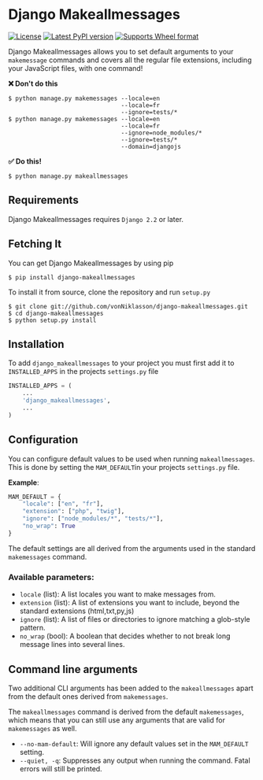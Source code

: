 # Django Makeallmessages

[![License][license_img]][license_target]
[![Latest PyPI version][pypi_version_img]][pypi_target]
[![Supports Wheel format][wheel_img]][wheel_target]

[license_target]: https://raw.githubusercontent.com/vonNiklasson/django-makeallmessages/develop/LICENSE
[license_img]: https://img.shields.io/pypi/l/django-makeallmessages.svg

[pypi_target]: https://pypi.python.org/pypi/django-makeallmessages/
[pypi_version_img]: https://img.shields.io/pypi/v/django-makeallmessages.svg

[wheel_target]: https://pypi.python.org/pypi/django-makeallmessages/
[wheel_img]: https://img.shields.io/pypi/wheel/django-makeallmessages.svg

Django Makeallmessages allows you to set default arguments to your `makemessage` commands and covers all
the regular file extensions, including your JavaScript files, with one command!

**:x: Don't do this**

```shell script
$ python manage.py makemessages --locale=en
                                --locale=fr
                                --ignore=tests/*
$ python manage.py makemessages --locale=en
                                --locale=fr
                                --ignore=node_modules/*
                                --ignore=tests/*
                                --domain=djangojs
```

**:white_check_mark: Do this!**

```shell script
$ python manage.py makeallmessages
```

## Requirements

Django Makeallmessages requires `Django 2.2` or later.


## Fetching It

You can get Django Makeallmessages by using pip

```shell script
$ pip install django-makeallmessages
```

To install it from source, clone the repository and run `setup.py`

```shell script
$ git clone git://github.com/vonNiklasson/django-makeallmessages.git
$ cd django-makeallmessages
$ python setup.py install
```


## Installation

To add `django_makeallmessages` to your project you must first add it to `INSTALLED_APPS`
in the projects `settings.py` file

```python
INSTALLED_APPS = (
    ...
    'django_makeallmessages',
    ...
)
```


## Configuration

You can configure default values to be used when running `makeallmessages`. This is done by setting
the `MAM_DEFAULT`in your projects `settings.py` file.

**Example**:
```python
MAM_DEFAULT = {
    "locale": ["en", "fr"],
    "extension": ["php", "twig"],
    "ignore": ["node_modules/*", "tests/*"],
    "no_wrap": True
}
```

The default settings are all derived from the arguments used in the standard `makemessages` command.

### Available parameters:

 - `locale` (list): A list locales you want to make messages from.
 - `extension` (list): A list of extensions you want to include, beyond the standard extensions (html,txt,py,js)
 - `ignore` (list): A list of files or directories to ignore matching a glob-style pattern.
 - `no_wrap` (bool): A boolean that decides whether to not break long message lines into several lines.

## Command line arguments

Two additional CLI arguments has been added to the `makeallmessages` apart from the default ones
derived from `makemessages`.

The `makeallmessages` command is derived from the default `makemessages`, which means that you can still use any arguments
that are valid for `makemessages` as well.

 - `--no-mam-default`: Will ignore any default values set in the `MAM_DEFAULT` setting.
 - `--quiet, -q`: Suppresses any output when running the command. Fatal errors will still be printed.

